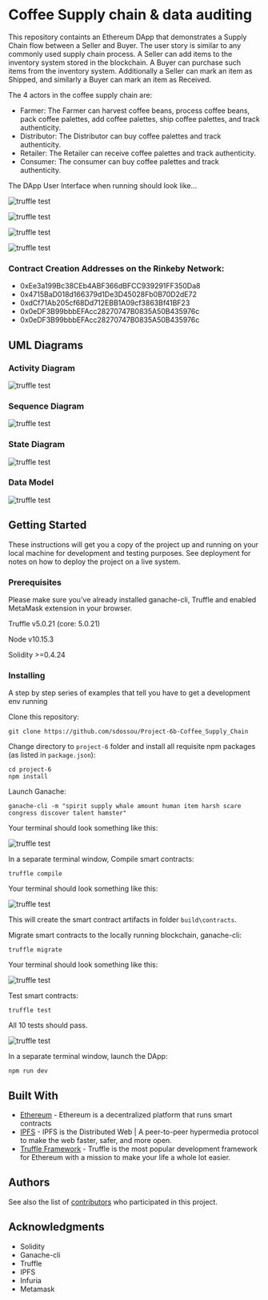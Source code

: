 # Coffee Supply chain & data auditing

This repository containts an Ethereum DApp that demonstrates a Supply Chain flow between a Seller and Buyer. The user story is similar to any commonly used supply chain process. A Seller can add items to the inventory system stored in the blockchain. A Buyer can purchase such items from the inventory system. Additionally a Seller can mark an item as Shipped, and similarly a Buyer can mark an item as Received.

The 4 actors in the coffee supply chain are:

- Farmer: The Farmer can harvest coffee beans, process coffee beans, pack coffee palettes, add coffee palettes, ship coffee palettes, and track authenticity.
- Distributor: The Distributor can buy coffee palettes and track authenticity.
- Retailer: The Retailer can receive coffee palettes and track authenticity.
- Consumer: The consumer can buy coffee palettes and track authenticity.


The DApp User Interface when running should look like...

![truffle test](images/ftc_product_overview.png)

![truffle test](images/ftc_farm_details.png)

![truffle test](images/ftc_product_details.png)

![truffle test](images/ftc_transaction_history.png)


### Contract Creation Addresses on the Rinkeby Network:
- 0xEe3a199Bc38CEb4ABF366dBFCC939291FF350Da8
- 0x4715BaD018d166379d1De3D45028Fb0B70D2dE72
- 0xdCf71Ab205cf68Dd712EBB1A09cf3863Bf41BF23
- 0x0eDF3B99bbbEFAcc28270747B0835A50B435976c
- 0x0eDF3B99bbbEFAcc28270747B0835A50B435976c


## UML Diagrams

### Activity Diagram


![truffle test](project-6/UMLs/Coffee_Supply_Chain_Activity_Diagram.jpg)

### Sequence Diagram


![truffle test](project-6/UMLs/Coffee_Supply_Chain_Sequence_Diagram.jpg)

### State Diagram


![truffle test](project-6/UMLs/Coffee_Supply_Chain_State_Diagram.jpg)

### Data Model


![truffle test](project-6/UMLs/Coffee_Supply_Chain_Data_Model.jpg)

## Getting Started

These instructions will get you a copy of the project up and running on your local machine for development and testing purposes. See deployment for notes on how to deploy the project on a live system.

### Prerequisites

Please make sure you've already installed ganache-cli, Truffle and enabled MetaMask extension in your browser.

Truffle v5.0.21 (core: 5.0.21)

Node v10.15.3

Solidity >=0.4.24

### Installing

A step by step series of examples that tell you have to get a development env running

Clone this repository:

```
git clone https://github.com/sdossou/Project-6b-Coffee_Supply_Chain
```

Change directory to ```project-6``` folder and install all requisite npm packages (as listed in ```package.json```):

```
cd project-6
npm install
```

Launch Ganache:

```
ganache-cli -m "spirit supply whale amount human item harsh scare congress discover talent hamster"
```

Your terminal should look something like this:

![truffle test](images/ganache-cli.png)

In a separate terminal window, Compile smart contracts:

```
truffle compile
```

Your terminal should look something like this:

![truffle test](images/truffle_compile.png)

This will create the smart contract artifacts in folder ```build\contracts```.

Migrate smart contracts to the locally running blockchain, ganache-cli:

```
truffle migrate
```

Your terminal should look something like this:

![truffle test](images/truffle_migrate.png)

Test smart contracts:

```
truffle test
```

All 10 tests should pass.

![truffle test](images/truffle_test.png)

In a separate terminal window, launch the DApp:

```
npm run dev
```

## Built With

* [Ethereum](https://www.ethereum.org/) - Ethereum is a decentralized platform that runs smart contracts
* [IPFS](https://ipfs.io/) - IPFS is the Distributed Web | A peer-to-peer hypermedia protocol
to make the web faster, safer, and more open.
* [Truffle Framework](http://truffleframework.com/) - Truffle is the most popular development framework for Ethereum with a mission to make your life a whole lot easier.


## Authors

See also the list of [contributors](https://github.com/your/project/contributors.md) who participated in this project.

## Acknowledgments

* Solidity
* Ganache-cli
* Truffle
* IPFS
* Infuria
* Metamask
